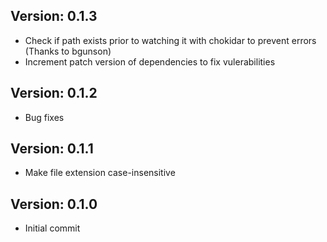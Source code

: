 Version: 0.1.3
------------
- Check if path exists prior to watching it with chokidar to prevent errors (Thanks to bgunson)
- Increment patch version of dependencies to fix vulerabilities

Version: 0.1.2
------------
- Bug fixes

Version: 0.1.1
------------
- Make file extension case-insensitive

Version: 0.1.0
------------
- Initial commit
